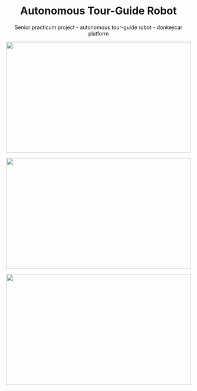 <h1 align="center">  Autonomous Tour-Guide Robot  </h1>
<p align="center"> Senior practicum project - autonomous tour-guide robot - donkeycar platform </p>

<p align="center">
  <img width="500" height="300" src="https://github.com/weretew/Autonomous-Tour-Guide-Robot/blob/master/tour_guide_robot.gif?raw=true">
</p>
<p align="center">
  <img width ="500" height="300" src="https://github.com/weretew/Autonomous-Tour-Guide-Robot/blob/master/lstm_steering_plot.png?raw=true"
</p>

<p align="center">
  <img width="500" height="300" src="https://github.com/weretew/Autonomous-Tour-Guide-Robot/blob/master/model_accuracy_comparison.png?raw=true"
       </p>
